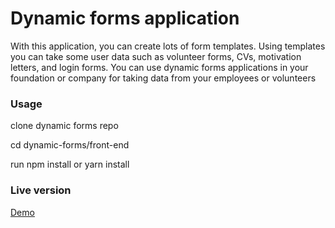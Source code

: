 # Dynamic forms application
With this application, you can create lots of form templates. Using templates you can take some user data such as volunteer forms, CVs, motivation letters, and login forms. 
You can use dynamic forms applications in your foundation or company for taking data from your employees or volunteers

### Usage
clone dynamic forms repo

cd dynamic-forms/front-end

run npm install or yarn install

### Live version
 [Demo](https://clinquant-tanuki-715fe9.netlify.app/)

